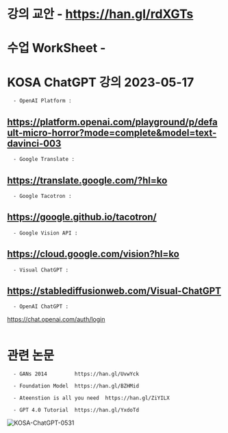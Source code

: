 # 강의 교안 - https://han.gl/rdXGTs

# 수업 WorkSheet - 






# KOSA ChatGPT 강의 2023-05-17

```
  - OpenAI Platform :
```  
##  https://platform.openai.com/playground/p/default-micro-horror?mode=complete&model=text-davinci-003

```
  - Google Translate :  
```  
##   https://translate.google.com/?hl=ko
   
```
  - Google Tacotron :  
```
##  https://google.github.io/tacotron/
  
```
  - Google Vision API :  
```
##  https://cloud.google.com/vision?hl=ko
  
```
  - Visual ChatGPT :   
```
##   https://stablediffusionweb.com/Visual-ChatGPT
```
  - OpenAI ChatGPT :  
```
  https://chat.openai.com/auth/login
  
```
```
  
# 관련 논문

```
  - GANs 2014         https://han.gl/UvwYck
```
```
  - Foundation Model  https://han.gl/BZHMid
```
```
  - Ateenstion is all you need  https://han.gl/ZiYILX
```
```
  - GPT 4.0 Tutorial  https://han.gl/YxdoTd
```

![KOSA-ChatGPT-0531](https://github.com/JSJeong-me/JSJeong-me-KOSA_ChatGPT_0531/assets/54794815/fca09b0e-1f0a-45f8-ba32-fedbd1621eaf)
